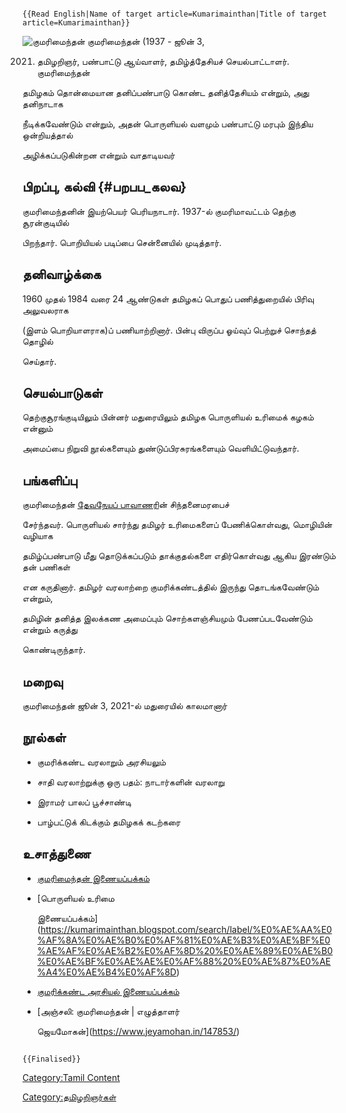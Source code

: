 ```{=mediawiki}
{{Read English|Name of target article=Kumarimainthan|Title of target article=Kumarimainthan}}
```
![குமரிமைந்தன்](Kumarimai.png "குமரிமைந்தன்") குமரிமைந்தன் (1937 - ஜூன் 3,
2021) தமிழறிஞர், பண்பாட்டு ஆய்வாளர், தமிழ்த்தேசியச் செயல்பாட்டாளர். குமரிமைந்தன்
தமிழகம் தொன்மையான தனிப்பண்பாடு கொண்ட தனித்தேசியம் என்றும், அது தனிநாடாக
நீடிக்கவேண்டும் என்றும், அதன் பொருளியல் வளமும் பண்பாட்டு மரபும் இந்திய ஒன்றியத்தால்
அழிக்கப்படுகின்றன என்றும் வாதாடியவர்

## பிறப்பு, கல்வி {#பறபப_கலவ}

குமரிமைந்தனின் இயற்பெயர் பெரியநாடார். 1937-ல் குமரிமாவட்டம் தெற்கு சூரன்குடியில்
பிறந்தார். பொறியியல் படிப்பை சென்னையில் முடித்தார்.

## தனிவாழ்க்கை

1960 முதல் 1984 வரை 24 ஆண்டுகள் தமிழகப் பொதுப் பணித்துறையில் பிரிவு அலுவலராக
(இளம் பொறியாளராக)ப் பணியாற்றினார். பின்பு விருப்ப ஓய்வுப் பெற்றுச் சொந்தத் தொழில்
செய்தார்.

## செயல்பாடுகள்

தெற்குசூரங்குடியிலும் பின்னர் மதுரையிலும் தமிழக பொருளியல் உரிமைக் கழகம் என்னும்
அமைப்பை நிறுவி நூல்களையும் துண்டுப்பிரசுரங்களையும் வெளியிட்டுவந்தார்.

## பங்களிப்பு

குமரிமைந்தன் [தேவநேயப் பாவாணர](தேவநேயப்_பாவாணர் "wikilink")ின் சிந்தனைமரபைச்
சேர்ந்தவர். பொருளியல் சார்ந்து தமிழர் உரிமைகளைப் பேணிக்கொள்வது, மொழியின் வழியாக
தமிழ்ப்பண்பாடு மீது தொடுக்கப்படும் தாக்குதல்களை எதிர்கொள்வது ஆகிய இரண்டும் தன் பணிகள்
என கருதினார். தமிழர் வரலாற்றை குமரிக்கண்டத்தில் இருந்து தொடங்கவேண்டும் என்றும்,
தமிழின் தனித்த இலக்கண அமைப்பும் சொற்களஞ்சியமும் பேணப்படவேண்டும் என்றும் கருத்து
கொண்டிருந்தார்.

## மறைவு

குமரிமைந்தன் ஜூன் 3, 2021-ல் மதுரையில் காலமானார்

## நூல்கள்

-   குமரிக்கண்ட வரலாறும் அரசியலும்
-   சாதி வரலாற்றுக்கு ஒரு பதம்: நாடார்களின் வரலாறு
-   இராமர் பாலப் பூச்சாண்டி
-   பாழ்பட்டுக் கிடக்கும் தமிழகக் கடற்கரை

## உசாத்துணை

-   [குமரிமைந்தன் இணையப்பக்கம்](https://kumarimainthan.blogspot.com/)
-   [பொருளியல் உரிமை
    இணையப்பக்கம்](https://kumarimainthan.blogspot.com/search/label/%E0%AE%AA%E0%AF%8A%E0%AE%B0%E0%AF%81%E0%AE%B3%E0%AE%BF%E0%AE%AF%E0%AE%B2%E0%AF%8D%20%E0%AE%89%E0%AE%B0%E0%AE%BF%E0%AE%AE%E0%AF%88%20%E0%AE%87%E0%AE%A4%E0%AE%B4%E0%AF%8D)
-   [குமரிக்கண்ட அரசியல் இணையப்பக்கம்](https://kumarimainthan1.blogspot.com/)
-   [அஞ்சலி: குமரிமைந்தன் \| எழுத்தாளர்
    ஜெயமோகன்](https://www.jeyamohan.in/147853/)

```{=mediawiki}
{{Finalised}}
```
[Category:Tamil Content](Category:Tamil_Content "wikilink")
[Category:தமிழறிஞர்கள்](Category:தமிழறிஞர்கள் "wikilink")
